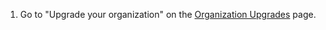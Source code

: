1. Go to "Upgrade your organization" on the [Organization Upgrades](https://education.github.com/toolbox/offers/github-org-upgrades) page.
